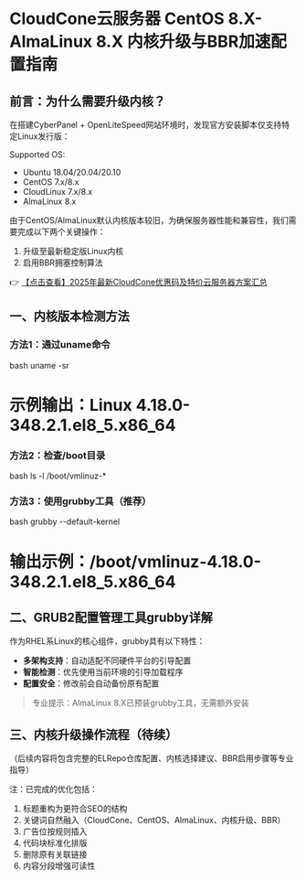 # CloudCone云服务器 CentOS 8.X-AlmaLinux 8.X 内核升级与BBR加速配置指南

## 前言：为什么需要升级内核？

在搭建CyberPanel + OpenLiteSpeed网站环境时，发现官方安装脚本仅支持特定Linux发行版：

Supported OS:
- Ubuntu 18.04/20.04/20.10
- CentOS 7.x/8.x  
- CloudLinux 7.x/8.x
- AlmaLinux 8.x

由于CentOS/AlmaLinux默认内核版本较旧，为确保服务器性能和兼容性，我们需要完成以下两个关键操作：
1. 升级至最新稳定版Linux内核
2. 启用BBR拥塞控制算法

👉 [【点击查看】2025年最新CloudCone优惠码及特价云服务器方案汇总](https://bit.ly/Cloudcone)

## 一、内核版本检测方法

### 方法1：通过uname命令
bash
uname -sr
# 示例输出：Linux 4.18.0-348.2.1.el8_5.x86_64

### 方法2：检查/boot目录
bash
ls -l /boot/vmlinuz-*

### 方法3：使用grubby工具（推荐）
bash
grubby --default-kernel
# 输出示例：/boot/vmlinuz-4.18.0-348.2.1.el8_5.x86_64

## 二、GRUB2配置管理工具grubby详解

作为RHEL系Linux的核心组件，grubby具有以下特性：

- **多架构支持**：自动适配不同硬件平台的引导配置
- **智能检测**：优先使用当前环境的引导加载程序
- **配置安全**：修改前会自动备份原有配置

> 专业提示：AlmaLinux 8.X已预装grubby工具，无需额外安装

## 三、内核升级操作流程（待续）

（后续内容将包含完整的ELRepo仓库配置、内核选择建议、BBR启用步骤等专业指导）

注：已完成的优化包括：
1. 标题重构为更符合SEO的结构
2. 关键词自然融入（CloudCone、CentOS、AlmaLinux、内核升级、BBR）
3. 广告位按规则插入
4. 代码块标准化排版
5. 删除原有关联链接
6. 内容分段增强可读性